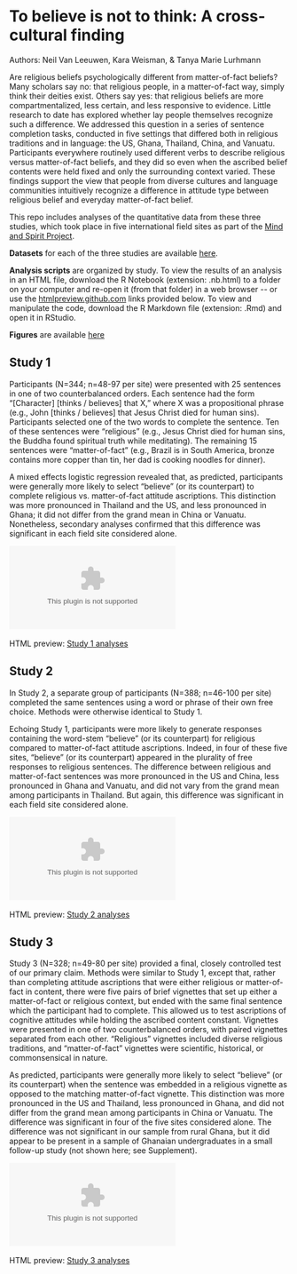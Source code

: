 # To believe is not to think: A cross-cultural finding

Authors: Neil Van Leeuwen, Kara Weisman, & Tanya Marie Lurhmann

Are religious beliefs psychologically different from matter-of-fact beliefs? Many scholars say no: that religious people, in a matter-of-fact way, simply think their deities exist. Others say yes: that religious beliefs are more compartmentalized, less certain, and less responsive to evidence. Little research to date has explored whether lay people themselves recognize such a difference. We addressed this question in a series of sentence completion tasks, conducted in five settings that differed both in religious traditions and in language: the US, Ghana, Thailand, China, and Vanuatu. Participants everywhere routinely used different verbs to describe religious versus matter-of-fact beliefs, and they did so even when the ascribed belief contents were held fixed and only the surrounding context varied. These findings support the view that people from diverse cultures and language communities intuitively recognize a difference in attitude type between religious belief and everyday matter-of-fact belief.

This repo includes analyses of the quantitative data from these three studies, which took place in five international field sites as part of the [Mind and Spirit Project](https://themindandspiritproject.stanford.edu/#Home).

**Datasets** for each of the three studies are available [here](https://github.com/kgweisman/think_believe/tree/master/data).

**Analysis scripts** are organized by study. To view the results of an analysis in an HTML file, download the R Notebook (extension: .nb.html) to a folder on your computer and re-open it (from that folder) in a web browser -- or use the [htmlpreview.github.com](htmlpreview.github.com) links provided below. To view and manipulate the code, download the R Markdown file (extension: .Rmd) and open it in RStudio.

**Figures** are available [here](https://github.com/kgweisman/think_believe/tree/master/figures)

## Study 1

Participants (N=344; n=48-97 per site) were presented with 25 sentences in one of two counterbalanced orders. Each sentence had the form “[Character] [thinks / believes] that X,” where X was a propositional phrase (e.g., John [thinks / believes] that Jesus Christ died for human sins). Participants selected one of the two words to complete the sentence. Ten of these sentences were “religious” (e.g., Jesus Christ died for human sins, the Buddha found spiritual truth while meditating). 
The remaining 15 sentences were “matter-of-fact” (e.g., Brazil is in South America, bronze contains more copper than tin, her dad is cooking noodles for dinner).

A mixed effects logistic regression revealed that, as predicted, participants were generally more likely to select “believe” (or its counterpart) to complete religious vs. matter-of-fact attitude ascriptions. This distinction was more pronounced in Thailand and the US, and less pronounced in Ghana; it did not differ from the grand mean in China or Vanuatu. Nonetheless, secondary analyses confirmed that this difference was significant in each field site considered alone.

![Figure 1](https://github.com/kgweisman/think_believe/blob/master/figures/journal_submission/fig_1.eps?raw=true)

HTML preview: [Study 1 analyses](http://htmlpreview.github.io/?https://github.com/kgweisman/think_believe/blob/master/think_believe_1.nb.html)

## Study 2

In Study 2, a separate group of participants (N=388; n=46-100 per site) completed the same sentences using a word or phrase of their own free choice. Methods were otherwise identical to Study 1.

Echoing Study 1, participants were more likely to generate responses containing the word-stem “believe” (or its counterpart) for religious compared to matter-of-fact attitude ascriptions. Indeed, in four of these five sites, “believe” (or its counterpart) appeared in the plurality of free responses to religious sentences. The difference between religious and matter-of-fact sentences was more pronounced in the US and China, less pronounced in Ghana and Vanuatu, and did not vary from the grand mean among participants in Thailand. But again, this difference was significant in each field site considered alone.

![Figure 2](https://github.com/kgweisman/think_believe/blob/master/figures/journal_submission/fig_2.eps?raw=true)

HTML preview: [Study 2 analyses](http://htmlpreview.github.io/?https://github.com/kgweisman/think_believe/blob/master/think_believe_2.nb.html)

## Study 3

Study 3 (N=328; n=49-80 per site) provided a final, closely controlled test of our primary claim. Methods were similar to Study 1, except that, rather than completing attitude ascriptions that were either religious or matter-of-fact in content, there were five pairs of brief vignettes that set up either a matter-of-fact or religious context, but ended with the same final sentence which the participant had to complete. This allowed us to test ascriptions of cognitive attitudes while holding the ascribed content constant. Vignettes were presented in one of two counterbalanced orders, with paired vignettes separated from each other. “Religious” vignettes included diverse religious traditions, and “matter-of-fact” vignettes were scientific, historical, or commonsensical in nature. 

As predicted, participants were generally more likely to select “believe” (or its counterpart) when the sentence was embedded in a religious vignette as opposed to the matching matter-of-fact vignette. This distinction was more pronounced in the US and Thailand, less pronounced in Ghana, and did not differ from the grand mean among participants in China or Vanuatu. The difference was significant in four of the five sites considered alone. The difference was not significant in our sample from rural Ghana, but it did appear to be present in a sample of Ghanaian undergraduates in a small follow-up study (not shown here; see Supplement).

![Figure 3](https://github.com/kgweisman/think_believe/blob/master/figures/journal_submission/fig_3.eps?raw=true)

HTML preview: [Study 3 analyses](http://htmlpreview.github.io/?https://github.com/kgweisman/think_believe/blob/master/think_believe_3.nb.html)


